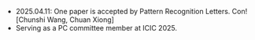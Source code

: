 - 2025.04.11: One paper is accepted by Pattern Recognition Letters. Con![Chunshi Wang, Chuan Xiong]
- Serving as a PC committee member at ICIC 2025.
